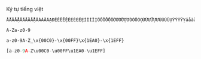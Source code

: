 Ký tự tiếng việt

```
ẮẰẲẴẶĂẤẦẨẪẬÂÁÀÃẢẠĐẾỀỂỄỆÊÉÈẺẼẸÍÌỈĨỊỐỒỔỖỘÔỚỜỞỠỢƠÓÒÕỎỌỨỪỬỮỰƯÚÙỦŨỤÝỲỶỸỴắằẳẵặăấầẩẫậâáàãảạđếềểễệêéèẻẽẹíìỉĩịốồổỗộôớờởỡợơóòõỏọứừửữựưúùủũụýỳỷỹỵ
```
```
A-Za-z0-9
```
```
a-z0-9A-Z_\x{00C0}-\x{00FF}\x{1EA0}-\x{1EFF}
```
```python
[a-z0-9A-Z\u00C0-\u00FF\u1EA0-\u1EFF]
```
